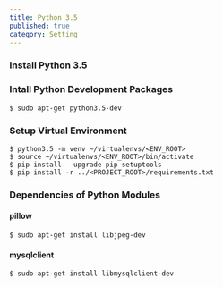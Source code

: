 ```yaml
---
title: Python 3.5
published: true
category: Setting
---
```

### Install Python 3.5

### Intall Python Development Packages
```
$ sudo apt-get python3.5-dev
```

### Setup Virtual Environment
```
$ python3.5 -m venv ~/virtualenvs/<ENV_ROOT>
$ source ~/virtualenvs/<ENV_ROOT>/bin/activate
$ pip install --upgrade pip setuptools
$ pip install -r ../<PROJECT_ROOT>/requirements.txt
```

### Dependencies of Python Modules

#### pillow
```
$ sudo apt-get install libjpeg-dev
```

#### mysqlclient
```
$ sudo apt-get install libmysqlclient-dev
```
